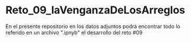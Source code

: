 # Reto_09_laVenganzaDeLosArreglos
En el presente repositorio en los datos adjuntos podrá encontrar todo lo referido en un archivo ".ipnyb" el desarrollo del reto #09
